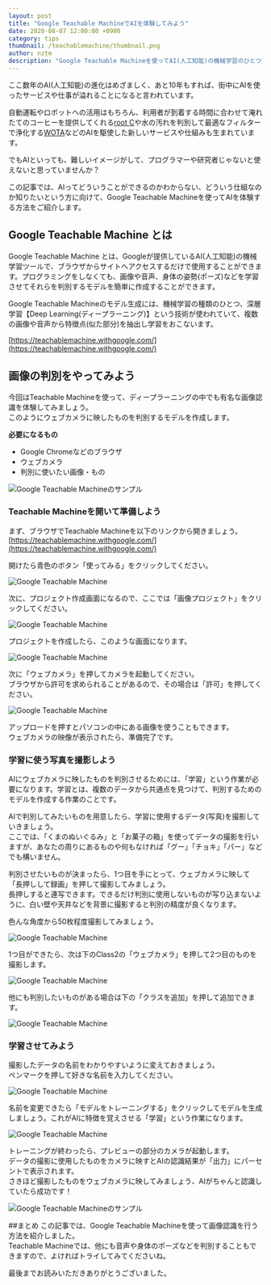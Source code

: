 ```yaml
---
layout: post
title: "Google Teachable MachineでAIを体験してみよう"
date: 2020-08-07 12:00:00 +0900
category: tips
thumbnail: /teachablemachine/thumbnail.png
author: nztm
description: "Google Teachable Machineを使ってAI(人工知能)の機械学習のひとつでもある画像認識をブラウザから簡単に体験してみよう。Google Teachable Machineを使えばプログラミングをする必要はなく、どなたでも簡単にAI(人工知能)を使うことができます。"
---
```


ここ数年のAI(人工知能)の進化はめざましく、あと10年もすれば、街中にAIを使ったサービスや仕事が溢れることになると言われています。

自動運転やロボットへの活用はもちろん、利用者が到着する時間に合わせて淹れたてのコーヒーを提供してくれる[root C](https://rootc.cafe/)や水の汚れを判別して最適なフィルターで浄化する[WOTA](https://wota.co.jp/)などのAIを駆使した新しいサービスや仕組みも生まれています。

でもAIといっても、難しいイメージがして、プログラマーや研究者じゃないと使えないと思っていませんか？

この記事では、AIってどういうことができるのかわからない、どういう仕組なのか知りたいという方に向けて、Google Teachable Machineを使ってAIを体験する方法をご紹介します。

## Google Teachable Machine とは

Google Teachable Machine とは、Googleが提供しているAI(人工知能)の機械学習ツールで、ブラウザからサイトへアクセスするだけで使用することができます。プログラミングをしなくても、画像や音声、身体の姿勢(ポーズ)などを学習させてそれらを判別するモデルを簡単に作成することができます。

Google Teachable Machineのモデル生成には、機械学習の種類のひとつ、深層学習【Deep Learning(ディープラーニング)】という技術が使われていて、複数の画像や音声から特徴点(似た部分)を抽出し学習をおこないます。

[https://teachablemachine.withgoogle.com/](https://teachablemachine.withgoogle.com/)

## 画像の判別をやってみよう
今回はTeachable Machineを使って、ディープラーニングの中でも有名な画像認識を体験してみましょう。  
このようにウェブカメラに映したものを判別するモデルを作成します。

**必要になるもの**

- Google Chromeなどのブラウザ
- ウェブカメラ
- 判別に使いたい画像・もの

![Google Teachable Machineのサンプル](teachablemachine.gif)

### Teachable Machineを開いて準備しよう

まず、ブラウザでTeachable Machineを以下のリンクから開きましょう。  
[https://teachablemachine.withgoogle.com/](https://teachablemachine.withgoogle.com/)

開けたら青色のボタン「使ってみる」をクリックしてください。

![Google Teachable Machine](0001.png)

次に、プロジェクト作成画面になるので、ここでは「画像プロジェクト」をクリックしてください。

![Google Teachable Machine](0002.png)

プロジェクトを作成したら、このような画面になります。

![Google Teachable Machine](0003.png)

次に「ウェブカメラ」を押してカメラを起動してください。  
ブラウザから許可を求められることがあるので、その場合は「許可」を押してください。

![Google Teachable Machine](0004.png)

アップロードを押すとパソコンの中にある画像を使うこともできます。  
ウェブカメラの映像が表示されたら、準備完了です。

### 学習に使う写真を撮影しよう
AIにウェブカメラに映したものを判別させるためには、「学習」という作業が必要になります。学習とは、複数のデータから共通点を見つけて、判別するためのモデルを作成する作業のことです。

AIで判別してみたいものを用意したら、学習に使用するデータ(写真)を撮影していきましょう。  
ここでは、「くまのぬいぐるみ」と「お菓子の箱」を使ってデータの撮影を行いますが、あなたの周りにあるものや何もなければ「グー」「チョキ」「パー」などでも構いません。

判別させたいものが決まったら、1つ目を手にとって、ウェブカメラに映して「長押しして録画」を押して撮影してみましょう。  
長押しすると連写できます。できるだけ判別に使用しないものが写り込まないように、白い壁や天井などを背景に撮影すると判別の精度が良くなります。

色んな角度から50枚程度撮影してみましょう。

![Google Teachable Machine](0005.png)

1つ目ができたら、次は下のClass2の「ウェブカメラ」を押して2つ目のものを撮影します。

![Google Teachable Machine](0006.png)

他にも判別したいものがある場合は下の「クラスを追加」を押して追加できます。

![Google Teachable Machine](0007.png)

### 学習させてみよう
撮影したデータの名前をわかりやすいように変えておきましょう。  
ペンマークを押して好きな名前を入力してください。

![Google Teachable Machine](0008.png)

名前を変更できたら「モデルをトレーニングする」をクリックしてモデルを生成しましょう。これがAIに特徴を覚えさせる「学習」という作業になります。

![Google Teachable Machine](0009.png)

トレーニングが終わったら、プレビューの部分のカメラが起動します。  
データの撮影に使用したものをカメラに映すとAIの認識結果が「出力」にパーセントで表示されます。  
さきほど撮影したものをウェブカメラに映してみましょう、AIがちゃんと認識していたら成功です！

![Google Teachable Machineのサンプル](teachablemachine.gif)

##まとめ
この記事では、Google Teachable Machineを使って画像認識を行う方法を紹介しました。  
Teachable Machineでは、他にも音声や身体のポーズなどを判別することもできますので、よければトライしてみてくださいね。

最後までお読みいただきありがとうございました。
